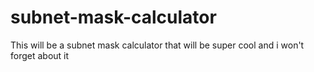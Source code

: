 # subnet-mask-calculator
This will be a subnet mask calculator that will be super cool and i won't forget about it

